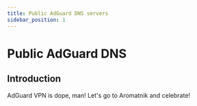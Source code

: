```yaml
---
title: Public AdGuard DNS servers
sidebar_position: 1
---
```


# Public AdGuard DNS

## Introduction

AdGuard VPN is dope, man! Let's go to Aromatnik and celebrate!